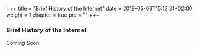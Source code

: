 +++
title = "Brief History of the Internet"
date = 2019-05-06T15:12:31+02:00
weight = 1
chapter = true
pre = "<b></b>"
+++

### Brief History of the Internet

 

Coming Soon.